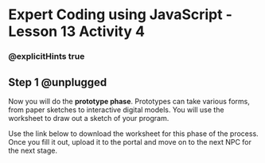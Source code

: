 # Expert Coding using JavaScript - Lesson 13 Activity 4
### @explicitHints true

## Step 1 @unplugged

Now you will do the **prototype phase**.  Prototypes can take various forms, from paper sketches to interactive digital models.  You will use the worksheet to draw out a sketch of your program. 

Use the link below to download the worksheet for this phase of the process.  Once you fill it out, upload it to the portal and move on to the next NPC for the next stage. 